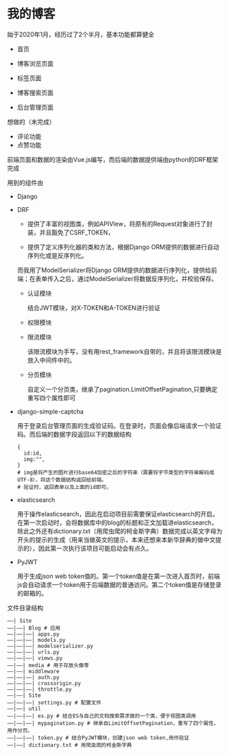 # 我的博客

始于2020年1月，经历过了2个半月，基本功能都算健全

- 首页

- 博客浏览页面
- 标签页面
- 博客搜索页面
- 后台管理页面

想做的（未完成）

- 评论功能
- 点赞功能

前端页面和数据的渲染由Vue.js编写，而后端的数据提供端由python的DRF框架完成

用到的组件由

- Django

- DRF

  - 提供了丰富的视图类，例如APIVIew，将原有的Request对象进行了封装，并且豁免了CSRF_TOKEN，

  - 提供了定义序列化器的类和方法，根据Django ORM提供的数据进行自动序列化或是反序列化。

  而我用了ModelSerializer将Django ORM提供的数据进行序列化，提供给前端；在表单传入之后，通过ModelSerializer将数据反序列化，并校验保存。

  - 认证模块

    结合JWT模块，对X-TOKEN和A-TOKEN进行验证

  - 权限模块

  - 限流模块

    该限流模块为手写，没有用rest_framework自带的，并且将该限流模块是放入中间件中的。

  - 分页模块

    自定义一个分页类，继承了pagination.LimitOffsetPagination,只要确定重写四个属性即可

    

- django-simple-captcha

  用于登录后台管理页面的生成验证码。在登录时，页面会像后端请求一个验证码。而后端的数据字段返回以下的数据结构

  ```
  {
  	id:id,
  	img:"",
  }
  # img是将产生的图片进行base64加密之后的字符串（需要将字节类型的字符串解码成UTF-8），将这个数据结构返回给前端。
  # 验证时，返回表单以及上面的id即可。
  ```

- elasticsearch

  用于操作elasticsearch，因此在启动项目前需要保证elasticsearch的开启。在第一次启动时，会将数据库中的blog的标题和正文加载进elasticsearch，除此之外还有dictionary.txt（用爬虫爬的柯金斯字典）数据完成以英文字母为开头的提示的生成（用来当做英文的提示，本来还想来本新华辞典的做中文提示的），因此第一次执行该项目可能启动会有点久。

- PyJWT

  用于生成json web token值的。第一个token值是在第一次进入首页时，前端js会自动请求一个token用于后端数据的普通访问。第二个token值是存储登录的邮箱的。

文件目录结构

```
——| Site
——|——| Blog # 应用
——|——|——| apps.py
——|——|——| models.py
——|——|——| modelserializer.py
——|——|——| urls.py
——|——|——| views.py
——|——| media # 用于存放头像等
——|——| middleware
——|——|——| auth.py
——|——|——| crossorigin.py
——|——|——| throttle.py
——|——| Site
——|——|——| settings.py # 配置文件
——|——| util
——|——|——| es.py # 结合ES与自己的文档搜索需求做的一个类，便于视图类调用
——|——|——| mypagination.py # 继承自LimitOffsetPagination，重写了四个属性，用作分页。
——|——|——| token.py # 结合PyJWT模块，创建json web token,用作验证
——|——| dictionary.txt # 用爬虫爬的柯金斯字典
```

